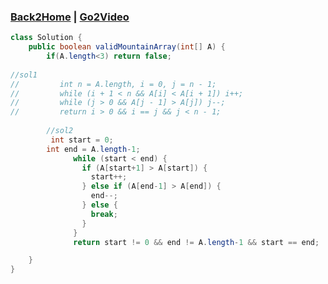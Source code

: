 ### [Back2Home](https://github.com/RecursiveSharma/Leetcode-Problem-and-Solutions/blob/main/README.md) | [Go2Video](https://youtu.be/tVDTjm_fYbQ)
```java
class Solution {
    public boolean validMountainArray(int[] A) {
        if(A.length<3) return false;
        
//sol1 
//         int n = A.length, i = 0, j = n - 1;     
//         while (i + 1 < n && A[i] < A[i + 1]) i++;
//         while (j > 0 && A[j - 1] > A[j]) j--;       
//         return i > 0 && i == j && j < n - 1;
        
        //sol2
         int start = 0;
        int end = A.length-1;
              while (start < end) {
                if (A[start+1] > A[start]) {
                  start++;
                } else if (A[end-1] > A[end]) { 
                  end--;
                } else {
                  break;
                }
              }
              return start != 0 && end != A.length-1 && start == end;

    }
}
```
